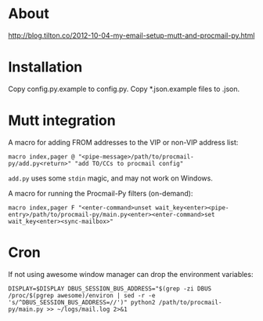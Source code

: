 # About

http://blog.tilton.co/2012-10-04-my-email-setup-mutt-and-procmail-py.html


# Installation

Copy config.py.example to config.py.  Copy \*.json.example files to .json.

# Mutt integration

A macro for adding FROM addresses to the VIP or non-VIP address list:

    macro index,pager @ "<pipe-message>/path/to/procmail-py/add.py<return>" "add TO/CCs to procmail config"

`add.py` uses some `stdin` magic, and may not work on Windows.

A macro for running the Procmail-Py filters (on-demand):

    macro index,pager F "<enter-command>unset wait_key<enter><pipe-entry>/path/to/procmail-py/main.py<enter><enter-command>set wait_key<enter><sync-mailbox>"

# Cron

If not using awesome window manager can drop the environment variables:

    DISPLAY=$DISPLAY DBUS_SESSION_BUS_ADDRESS="$(grep -zi DBUS /proc/$(pgrep awesome)/environ | sed -r -e 's/^DBUS_SESSION_BUS_ADDRESS=//')" python2 /path/to/procmail-py/main.py >> ~/logs/mail.log 2>&1 
